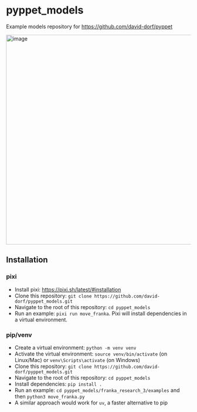# pyppet_models
Example models repository for https://github.com/david-dorf/pyppet

<img width="1115" height="571" alt="image" src="https://github.com/user-attachments/assets/a2053c77-41d0-4c6f-8fde-f87595ca502d" />


## Installation

### pixi
- Install pixi: https://pixi.sh/latest/#installation
- Clone this repository: `git clone https://github.com/david-dorf/pyppet_models.git`
- Navigate to the root of this repository: `cd pyppet_models`
- Run an example: `pixi run move_franka`. Pixi will install dependencies in a virtual environment.

### pip/venv
- Create a virtual environment: `python -m venv venv`
- Activate the virtual environment: `source venv/bin/activate` (on Linux/Mac) or `venv\Scripts\activate` (on Windows)
- Clone this repository: `git clone https://github.com/david-dorf/pyppet_models.git`
- Navigate to the root of this repository: `cd pyppet_models`
- Install dependencies: `pip install .`
- Run an example: `cd pyppet_models/franka_research_3/examples` and then `python3 move_franka.py`
- A similar approach would work for `uv`, a faster alternative to pip
